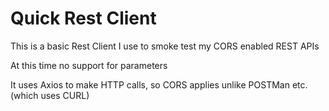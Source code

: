 # Quick Rest Client

This is a basic Rest Client I use to smoke test my CORS enabled REST APIs  
  
At this time no support for parameters  
  
It uses Axios to make HTTP calls, so CORS applies unlike POSTMan etc. (which uses CURL)  